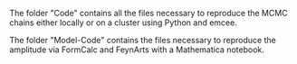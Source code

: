 The folder "Code" contains all the files necessary to reproduce the MCMC chains either locally or on a cluster using Python and emcee.

The folder "Model-Code" contains the files necessary to reproduce the amplitude via FormCalc and FeynArts with a Mathematica notebook.
